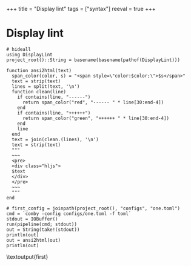 +++
title = "Display lint"
tags = ["syntax"]
reeval = true
+++

# Display lint

```julia:preliminaries
# hideall
using DisplayLint
project_root()::String = basename(basename(pathof(DisplayLint)))

function ansi2html(text)
  span_color(color, s) = "<span style=\"color:$color;\">$s</span>"
  text = strip(text)
  lines = split(text, '\n')
  function clean(line) 
    if contains(line, "------")
      return span_color("red", "------ " * line[30:end-4])
    end
    if contains(line, "++++++")
      return span_color("green", "++++++ " * line[30:end-4])
    end
    line
  end
  text = join(clean.(lines), '\n')
  text = strip(text)
  """
  ~~~ 
  <pre>
  <div class="hljs">
  $text 
  </div>
  </pre>
  ~~~
  """
end
```

```julia:first
# first_config = joinpath(project_root(), "configs", "one.toml")
cmd = `comby -config configs/one.toml -f toml`
stdout = IOBuffer()
run(pipeline(cmd; stdout))
out = String(take!(stdout))
println(out)
out = ansi2html(out)
println(out)
```

\textoutput{first}
